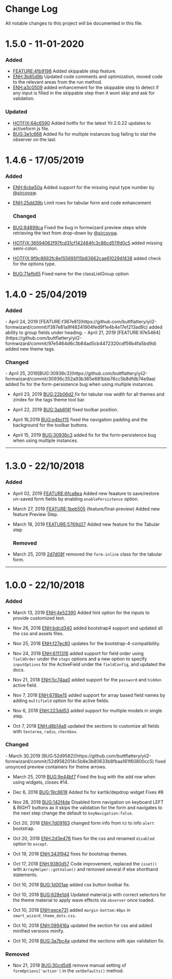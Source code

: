 <h1>Change Log</h1>
All notable changes to this project will be documented in this file.

<h1>1.5.0 - 11-01-2020</h1>

<h3>Added</h3>

- [FEATURE:4fb9198](https://github.com/buttflattery/yii2-formwizard/commit/8985c826ce58e53ab05a0ebd8f018958e3466f9a) Added skippable step feature.
- [ENH:3b85d9b](https://github.com/buttflattery/yii2-formwizard/commit/efcdd423fe4547f36915aed9c58f774cfb4b6116) Updated code comments and optimization, moved code to the relevant areas from the run method.
- [ENH:a3c0509](https://github.com/buttflattery/yii2-formwizard/commit/a3c05091c982daac8542680ea0e74a09367cbee4) added enhancement for the skippable step to detect if any input is filled in the skippable step then it wont skip and ask for validation.

<h3>Updated</h3>

- [HOTFIX:64c6590](https://github.com/buttflattery/yii2-formwizard/commit/64c6590deaa8b813ddc609f5694d5bfcaa464f9d) Added hotfix for the latest Yii 2.0.22 updates to activeform js file.
- [BUG:3e1c668](https://github.com/buttflattery/yii2-formwizard/commit/64c6590deaa8b813ddc609f5694d5bfcaa464f9d) Added fix for multiple instances bug failing to stat the observer on the last.



<h1>1.4.6 - 17/05/2019</h1>

<h3>Added</h3>

- [ENH:6cbe50a](https://github.com/buttflattery/yii2-formwizard/commit/6cbe50ae60137cb31c4e6d4c541d1b24850a2b5d) Added support for the missing input type number by [@sircovsw](https://github.com/sircovsw).
- [ENH:25dd39b]() Limit rows for tabular form and code enhancement

  <h3>Changed</h3>

- [BUG:84899ca](https://github.com/buttflattery/yii2-formwizard/commit/84899ca84f9efabae9df6482ada79ca0e34f92fb) Fixed the bug in formwizard preview steps while retrieving the text from drop-down by [@sircovsw](https://github.com/sircovsw).
- [HOTFIX:36594062f97fcd31cf142484fc3c86cd511fd0c5](https://github.com/buttflattery/yii2-formwizard/commit/36594062f97fcd31cf142484fc3c86cd511fd0c5) added missing semi-colon.
- [HOTFIX:9f9c8892fc8e155695f15b83662cae610294f438](https://github.com/buttflattery/yii2-formwizard/commit/9f9c8892fc8e155695f15b83662cae610294f438) added check for the options type.
- [BUG:71efb65]() Fixed name for the classListGroup option

<h1>1.4.0 - 25/04/2019</h1>

<h3>Added</h3>
- April 24, 2019 [FEATURE:f387e81](https://github.com/buttflattery/yii2-formwizard/commit/f387e81a9f48241904fed9f1e4b4e17ef213ad9c) added ability to group fields under heading.
- April 21, 2019 [FEATURE:97e5464](https://github.com/buttflattery/yii2-formwizard/commit/97e5464d6c3b84ad5cb4472320cdf56b4fa5bd9d) added new theme tags.

<h3>Changed </h3>
- April 25, 2019[BUG:30936c3](https://github.com/buttflattery/yii2-formwizard/commit/30936c352a93b365e681bbb76cc5b8dfdb74e9aa) added fix for the form-persistence bug when using multiple instances.

- April 23, 2019 [BUG:22b06d2 ](https://github.com/buttflattery/yii2-formwizard/commit/22b06d2cb6eb0c233ca82f4864f21de0e19d86f7) fix for tabular row width for all themes and zindex for the tags theme tool bar.

- April 22, 2019 [BUG:3ab6f4f](https://github.com/buttflattery/yii2-formwizard/commit/3ab6f4f7d6ebd721c6834f6d5a26e802fa919e19) fixed toolbar position.

- April 16,2019 [BUG:e4bcf15](https://github.com/buttflattery/yii2-formwizard/commit/e4bcf154b51c8e3cbac9c8f962b23c767e7f9111) fixed the navigation padding and the background for the toolbar buttons.

- April 15, 2019 [BUG:30936c3](https://github.com/buttflattery/yii2-formwizard/commit/30936c352a93b365e681bbb76cc5b8dfdb74e9aa) added fix for the form-persistence bug when using multiple instances.

---

<h1>1.3.0 - 22/10/2018</h1>

<h3>Added</h3>

- April 02, 2019 [FEATURE:6fca8ea](https://github.com/buttflattery/yii2-formwizard/commit/6fca8ea9a29de0da9c4c3c14a8e291a47566615b) Added new feaature to save/restore un-saved form fields by enabling `enablePersistence` option.

- March 27, 2019 [FEATURE:1beb505](https://github.com/buttflattery/yii2-formwizard/commit/1beb5050f8fbaa8d8b8cb6af89cc8cb8de20fe7d) (feature/final-preview) Added new feature Preview Step.
- March 18, 2019 [FEATURE:5769d27](https://github.com/buttflattery/yii2-formwizard/commit/5769d27fc9059cf4d7d5f7348d0a67213678c8c9) Added new feature for the Tabular step

  <h3>Removed</h3>

- March 25, 2019 [2d7d08f](https://github.com/buttflattery/yii2-formwizard/commit/2d7d08f5aa6a6489a57e30a87baaa67e3225b29f) removed the `form-inline` class for the tabular form.

---

<h1>1.0.0 - 22/10/2018</h1>

<h3>Added</h3>

- March 13, 2019 [ENH:4e52390](https://github.com/buttflattery/yii2-formwizard/commit/4e523900e3f5312a1bc72e7561b5b43a731f1fb3) Added hint option for the inputs to provide customized text.

- Nov 26, 2018 [ENH:bdcd340](https://github.com/buttflattery/yii2-formwizard/commit/bdcd34097f19ce9b37dfa63c065366c5ae3b3a52) added bootstrap4 support and updated all the css and assets files.

- Nov 25, 2018 [ENH:f27ec80](https://github.com/buttflattery/yii2-formwizard/commit/f27ec80b8f2f2b40200a9eb1b0ecda8e9e20b884) updates for the bootstrap-4-compatibility.

- Nov 24, 2018 [ENH:6111316](https://github.com/buttflattery/yii2-formwizard/commit/61113161729a4ed1aa0aebd75dd1a8359ccfc789) added support for field order using `fieldOrder` under the `steps` options and a new option to specify `inputOptions` for the ActiveField under the `fieldConfig`, and updated the docs.

- Nov 21, 2018 [ENH:5c74aa0](https://github.com/buttflattery/yii2-formwizard/commit/5c74aa069eb37947777e4fa3f43e359173e1b652) added support for the `password` and `hidden` active field.

- Nov 7, 2018 [ENH:678be15](https://github.com/buttflattery/yii2-formwizard/commit/678be15d4a8be813653cf8a29dc8a05715e11ede) added support for array based field names by adding `multifield` option for the active fields.

- Nov 6, 2018 [ENH:223dd53](https://github.com/buttflattery/yii2-formwizard/commit/223dd5379b1c34aeed41e0facd9b4259e5bd0c18) added support for multiple models in single step.

- Oct 7, 2018 [ENH:d8b14a6](https://github.com/buttflattery/yii2-formwizard/commit/d8b14a6de252bb0ff6e48963e2ecebdfbbeb9adf) updated the sections to customize all fields with `textarea`, `radio`, `checkbox`.

<h3>Changed</h3>
- March 30,2019 [BUG:52d9582](https://github.com/buttflattery/yii2-formwizard/commit/52d9582014c5b8e3b80633b8fbaa161f60800cc5) fixed unsynced preview containers for theme arrows.

- March 25, 2019 [BUG:9e44bf7](https://github.com/buttflattery/yii2-formwizard/commit/9e44bf7805f7c78f7a33d746a1d42bf736bfbdd6) Fixed the bug with the add row when using widgets, closes #14.

- Dec 6, 2018 [BUG:19c9619](https://github.com/buttflattery/yii2-formwizard/commit/19c96197bceb3767d4e9623897bd1f20ee3de02b) Added fix for kartik/depdrop widget Fixes #8

- Nov 28, 2018 [BUG:142f4de](https://github.com/buttflattery/yii2-formwizard/commit/142f4de15aa8cfcdd55997dca3cfead295bcbd0a) Disabled form navigation on keyboard LEFT & RIGHT buttons as it skips the validation for the form and navigates to the next step change the default to `keyNavigation:false`.

- Oct 20, 2018 [ENH:7d09163](https://github.com/buttflattery/yii2-formwizard/commit/7d091630424e171d7f2ce61d8fc0a4e81adf085a) changed form info from `h3` to info `alert` bootstrap.

- Oct 20, 2018 [ENH:2d3e476](https://github.com/buttflattery/yii2-formwizard/commit/2d3e4767b50422a0c80978ad8d996e7ef7d0ae9e) fixes for the css and renamed `disabled` option to `except`.

- Oct 19, 2018 [ENH:343f942](https://github.com/buttflattery/yii2-formwizard/commit/343f942728cdbebb1ee93e915cb6f8c1325bd710) fixes for bootstrap themes.

- Oct 17, 2018 [ENH:9380d57](https://github.com/buttflattery/yii2-formwizard/commit/9380d575f23f55de76a625feb45345dc9acc9590) Code improvement, replaced the `isset()` with `ArrayHelper::getValue()` and removed several if else shorthand statements.

- Oct 10, 2018 [BUG:1d001ae](https://github.com/buttflattery/yii2-formwizard/commit/1d001aee91f8dbed7df04cf2ce4cfa38f773f1ea) added css button toolbar fix.

- Oct 10, 2018 [BUG:628e1d4](https://github.com/buttflattery/yii2-formwizard/commit/628e1d4b1b20e05bfc52c4ec0669953da3f727d3) Updated material.js with correct selectors for the theme material to apply wave effects via `observer` once loaded.

- Oct 10, 2018 [ENH:eece731](https://github.com/buttflattery/yii2-formwizard/commit/eece731284d336061eea6efb422043a03c46b9c1) added `margin-bottom:40px` in `smart_wizard_theme_dots.css`.

- Oct 10, 2018 [ENH:099416a](https://github.com/buttflattery/yii2-formwizard/commit/099416a43d50d38cb61b8661d070ca9a9761ad09) updated the section for css and added minified versions minify.

- Oct 10, 2018 [BUG:3a7bc4a](https://github.com/buttflattery/yii2-formwizard/commit/3a7bc4aefc50e0be2b597b5ffa233c55c5aa4b97) updated the sections with ajax validation fix.

<h3>Removed</h3>

- Nov 21, 2018 [BUG:30cd5d8](https://github.com/buttflattery/yii2-formwizard/commit/30cd5d85dc135084011b3e61407c940962a6ce95) remove manual setting of `formOptions['action']` in the `setDefaults()` method.
